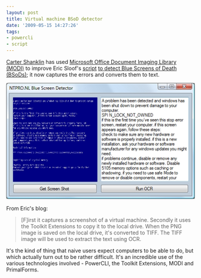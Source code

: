 ```yaml
---
layout: post
title: Virtual machine BSoD detector
date: '2009-05-15 14:27:26'
tags:
- powercli
- script
---
```



[Carter Shanklin](http://www.twitter.com/cshanklin) has used [Microsoft Office Document Imaging Library (MODI)](http://www.codeproject.com/KB/office/modi.aspx?fid=172151&df=90&mpp=25&noise=3&sort=Position&view=Quick&fr=76&select=1629759) to improve Eric Sloof's [script](http://www.ntpro.nl/blog/archives/1100-Virtual-Machine-Blue-Screen-detector.html) [ to detect Blue Screens of Death (BSoDs)](http://www.ntpro.nl/blog/archives/1100-Virtual-Machine-Blue-Screen-detector.html); it now captures the errors and converts them to text.

![BlueScreenDetector](/assets/BlueScreenDetector.jpg)

From Eric's blog:

> [F]irst it captures a screenshot of a virtual machine. Secondly it uses the Toolkit Extensions to copy it to the local drive. When the PNG image is saved on the local drive, it's converted to TIFF. The TIFF image will be used to extract the text using OCR.

It's the kind of thing that naive users expect computers to be able to do, but which actually turn out to be rather difficult. It's an incredible use of the various technologies involved  - PowerCLI, the Toolkit Extensions, MODI and PrimalForms.


